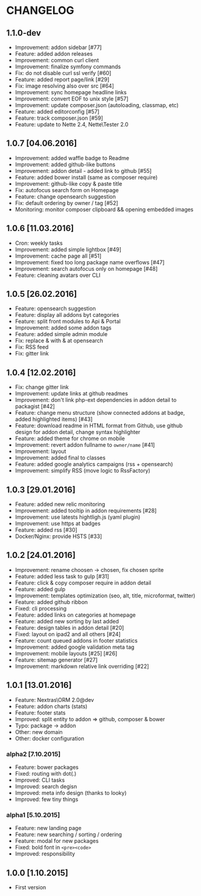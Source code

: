 # CHANGELOG

## 1.1.0-dev


- Improvement: addon sidebar [#77]
- Feature: added addon releases
- Improvement: common curl client
- Improvement: finalize symfony commands
- Fix: do not disable curl ssl verify [#60]
- Feature: added report page/link [#29]
- Fix: image resolving also over src [#64]
- Improvement: sync homepage headline links 
- Improvement: convert EOF to unix style [#57]
- Improvement: update composer.json (autoloading, classmap, etc) 
- Feature: added editorconfig [#57]
- Feature: track composer.json [#59]
- Feature: update to Nette 2.4, Nette\Tester 2.0

## 1.0.7 [04.06.2016]

- Improvement: added waffle badge to Readme
- Improvement: added github-like buttons
- Improvement: addon detail - added link to github [#55]
- Feature: added bower install (same as composer require)
- Improvement: github-like copy & paste title
- Fix: autofocus search form on Homepage
- Feature: change opensearch suggestion
- Fix: default ordering by owner / tag [#52]
- Monitoring: monitor composer clipboard && opening embedded images

## 1.0.6 [11.03.2016]

- Cron: weekly tasks
- Improvement: added simple lightbox [#49]
- Improvement: cache page all [#51]
- Improvement: fixed too long package name overflows [#47]
- Improvement: search autofocus only on homepage [#48]
- Feature: cleaning avatars over CLI

## 1.0.5 [26.02.2016]

- Feature: opensearch suggestion
- Feature: display all addons byt categories
- Feature: split front modules to Api & Portal
- Improvement: added some addon tags
- Feature: added simple admin module
- Fix: replace & with &amp; at opensearch
- Fix: RSS feed 
- Fix: gitter link

## 1.0.4 [12.02.2016]

- Fix: change gitter link
- Improvement: update links at github readmes
- Improvement: don't link php-ext dependencies in addon detail to packagist [#42]
- Feature: change menu structure (show connected addons at badge, added highlighted items) [#43]
- Feature: download readme in HTML format from Github, use github design for addon detail, change syntax highlighter
- Feature: added theme for chrome on mobile
- Improvement: revert addon fullname to `owner/name` [#41]
- Improvement: layout
- Improvement: added final to classes
- Feature: added google analytics campaigns (rss + opensearch)
- Improvement: simplify RSS (move logic to RssFactory)

## 1.0.3 [29.01.2016]

- Feature: added new relic monitoring
- Improvement: added tooltip in addon requirements [#28]
- Improvement: use latests hightligh.js (yaml plugin)
- Improvement: use https at badges
- Feature: added rss [#30]
- Docker/Nginx: provide HSTS [#33]

## 1.0.2 [24.01.2016]

- Improvement: rename choosen -> chosen, fix chosen sprite
- Feature: added less task to gulp [#31]
- Feature: click & copy composer require in addon detail
- Feature: added gulp
- Improvement: templates optimization (seo, alt, title, microformat, twitter)
- Feature: added github ribbon
- Fixed: cli processing
- Feature: added links on categories at homepage
- Feature: added new sorting by last added
- Feature: design tables in addon detail [#20]
- Fixed: layout on ipad2 and all others [#24]
- Feature: count queued addons in footer statistics
- Improvement: added google validation meta tag
- Improvement: mobile layouts [#25] [#26]
- Feature: sitemap generator [#27]
- Improvement: markdown relative link overriding [#22]

## 1.0.1 [13.01.2016]

- Feature: Nextras\ORM 2.0@dev
- Feature: addon charts (stats)
- Feature: footer stats
- Improved: split entity to addon => github, composer & bower
- Typo: package -> addon
- Other: new domain
- Other: docker configuration

### alpha2 [7.10.2015]
- Feature: bower packages
- Fixed: routing with dot(.)
- Improved: CLI tasks
- Improved: search degisn
- Improved: meta info design (thanks to looky)
- Improved: few tiny things

### alpha1 [5.10.2015]
- Feature: new landing page
- Feature: new searching / sorting / ordering
- Feature: modal for new packages
- Fixed: bold font in `<pre><code>`
- Improved: responsibility

## 1.0.0 [1.10.2015]
- First version
